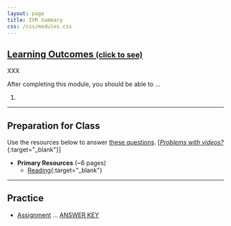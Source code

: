 ```yaml
---
layout: page
title: IVR Summary
css: /css/modules.css
---
```


<div class="panel-group-ILOs">
  <div class="panel panel-default">
    <div class="panel-heading">
      <h2 class="panel-title">
        <a data-toggle="collapse" href="#ILOs">Learning Outcomes <small>(click to see)</small></a>
      </h2>
    </div>
    <div id="ILOs" class="panel-collapse collapse">
      <div class="panel-body">
XXX
<p>After completing this module, you should be able to ...</p>

<ol>
  <li></li>
</ol>
      </div>
    </div>
  </div>
</div>

----

## Preparation for Class
Use the resources below to answer [these questions](prep/IVRSummary). [[*Problems with videos?*](../resources/FAQs/videos){:target="_blank"}]

* **Primary Resources** (~6 pages)
  * [Reading](http://derekogle.com/Book207/IVRSummary.html){:target="_blank"}

----

## Practice

* [Assignment](ce/IVRSummary_CE1) ... [ANSWER KEY](cex/KEY_IVRSummary_CE)
